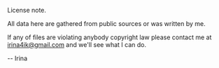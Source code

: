 License note.

 All data here are gathered from public sources or was written by me. 

If any of files are violating anybody copyright law please contact me
at irina4ik@gmail.com and we'll see what I can do.

-- Irina
